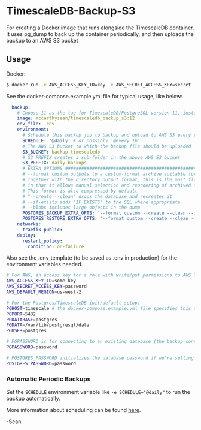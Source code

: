 # TimescaleDB-Backup-S3
For creating a Docker image that runs alongside the TimescaleDB container. It uses pg_dump to back up the container periodically, and then uploads the backup to an AWS S3 bucket

## Usage

Docker:
```sh
$ docker run -e AWS_ACCESS_KEY_ID=key -e AWS_SECRET_ACCESS_KEY=secret -e AWS_BUCKET=my-bucket -e AWS_DEFAULT_REGION=us-west-2 -e S3_PREFIX=subfolder -e PGDATABASE=dbname -e PGUSER=user -e PGPASSWORD=password -e PGHOST=localhost mccarthysean/timescaledb_backup_s3:12
```

See the docker-compose.example.yml file for typical usage, like below:
```yaml
  backup:
    # Choose 11 as the tag for TimescaleDB/PostgreSQL version 11, instead of 12
    image: mccarthysean/timescaledb_backup_s3:12
    env_file: .env
    environment:
      # Schedule this backup job to backup and upload to AWS S3 every so often
      SCHEDULE: '@daily' # or possibly '@every 1h'
      # The AWS S3 bucket to which the backup file should be uploaded
      S3_BUCKET: backup-timescaledb
      # S3_PREFIX creates a sub-folder in the above AWS S3 bucket
      S3_PREFIX: daily-backups
      # EXTRA OPTIONS #######################################################################
      # --format custom outputs to a custom-format archive suitable for input into pg_restore
      # Together with the directory output format, this is the most flexible output format
      # in that it allows manual selection and reordering of archived items during restore.
      # This format is also compressed by default
      # "--create --clean" drops the database and recreates it
      # --if-exists adds "IF EXISTS" to the SQL where appropriate
      # --blobs includes large objects in the dump
      POSTGRES_BACKUP_EXTRA_OPTS: '--format custom --create --clean --if-exists --blobs'
      POSTGRES_RESTORE_EXTRA_OPTS: '--format custom --create --clean --if-exists --jobs 2'
    networks:
      traefik-public:
    deploy:
      restart_policy:
        condition: on-failure
```

Also see the .env_template (to be saved as .env in production) for the environment variables needed.
```bash
# For AWS, an access key for a role with write/put permissions to AWS S3 bucket
AWS_ACCESS_KEY_ID=some-key
AWS_SECRET_ACCESS_KEY=password
AWS_DEFAULT_REGION=us-west-2

# For the Postgres/TimescaleDB init/default setup.
PGHOST=timescale # the docker-compose.example.yml file specifies this as timescale
PGPORT=5432
PGDATABASE=postgres
PGDATA=/var/lib/postgresql/data
PGUSER=postgres

# PGPASSWORD is for connecting to an existing database (the backup container needs this)
PGPASSWORD=password

# POSTGRES_PASSWORD initializes the database password if we're setting up a brand new TimescaleDB container/volume
POSTGRES_PASSWORD=password
```
### Automatic Periodic Backups

Set the `SCHEDULE` environment variable like `-e SCHEDULE="@daily"` to run the backup automatically.

More information about scheduling can be found [here](http://godoc.org/github.com/robfig/cron#hdr-Predefined_schedules).

-Sean
